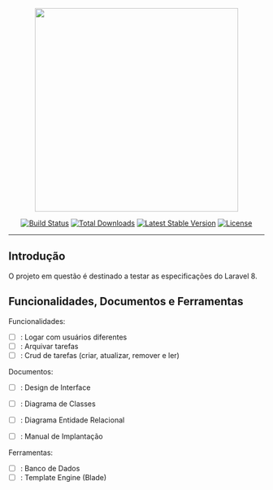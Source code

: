 <p align="center"><a href="https://laravel.com" target="_blank"><img src="https://raw.githubusercontent.com/laravel/art/master/logo-lockup/5%20SVG/2%20CMYK/1%20Full%20Color/laravel-logolockup-cmyk-red.svg" width="400"></a></p>

<p align="center">
<a href="https://travis-ci.org/laravel/framework"><img src="https://travis-ci.org/laravel/framework.svg" alt="Build Status"></a>
<a href="https://packagist.org/packages/laravel/framework"><img src="https://img.shields.io/packagist/dt/laravel/framework" alt="Total Downloads"></a>
<a href="https://packagist.org/packages/laravel/framework"><img src="https://img.shields.io/packagist/v/laravel/framework" alt="Latest Stable Version"></a>
<a href="https://packagist.org/packages/laravel/framework"><img src="https://img.shields.io/packagist/l/laravel/framework" alt="License"></a>
</p>

---

## Introdução

O projeto em questão é destinado a testar as especificações do Laravel 8.

## Funcionalidades, Documentos e Ferramentas

Funcionalidades:
- [ ] : Logar com usuários diferentes
- [ ] : Arquivar tarefas
- [ ] : Crud de tarefas (criar, atualizar, remover e ler)

Documentos:
- [ ] : Design de Interface
- [ ] : Diagrama de Classes
- [ ] : Diagrama Entidade Relacional
- [ ] : Manual de Implantação


Ferramentas:
- [ ] : Banco de Dados
- [ ] : Template Engine (Blade)
